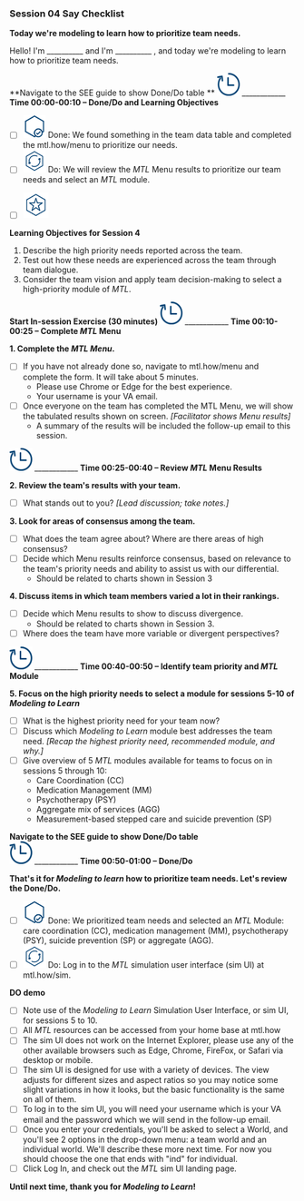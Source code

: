 ### Session 04 Say Checklist  

**Today we're modeling to learn how to prioritize team needs.**

Hello! I'm __________ and I'm __________ , and today we're modeling to learn how to prioritize team needs.  

**Navigate to the SEE guide to show Done/Do table  **
[<img src = "https://github.com/lzim/teampsd/blob/master/resources/icons/timestamp.png" height = "40" width = "40" style = “display:inline-block”/>](#DontClick) ____________ **Time 00:00-00:10 – Done/Do and Learning Objectives**  
 
- [ ] [<img src = "https://github.com/lzim/teampsd/blob/master/resources/icons/done.png" height = "40" width = "40">](#DontClick) Done: We found something in the team data table and completed the mtl.how/menu to prioritize our needs.  
- [ ] [<img src = "https://github.com/lzim/teampsd/blob/master/resources/icons/do.png" height = "40" width = "40">](#DontClick) Do: We will review the _MTL_ Menu results to prioritize our team needs and select an _MTL_ module.
<!-- Learning Objectives Icon --> 
- [ ] [<img src = "https://github.com/lzim/teampsd/blob/master/resources/icons/learning_objectives.png" height = "45" width = "45">](DontClick) 

**Learning Objectives for Session 4**

1. Describe the high priority needs reported across the team.  
2. Test out how these needs are experienced across the team through team dialogue.  
3. Consider the team vision and apply team decision-making to select a high-priority module of *MTL*.  

**Start In-session Exercise (30 minutes)**
[<img src = "https://github.com/lzim/teampsd/blob/master/resources/icons/timestamp.png" height = "40" width = "40" style = “display:inline-block”/>](#DontClick) ____________ **Time 00:10-00:25 – Complete *MTL* Menu**  

**1. Complete the *MTL Menu*.**

- [ ] If you have not already done so, navigate to mtl.how/menu and complete the form. It will take about 5 minutes.
    - Please use Chrome or Edge for the best experience.
    - Your username is your VA email.
- [ ] Once everyone on the team has completed the MTL Menu, we will show the tabulated results shown on screen. *[Facilitator shows Menu results]*
    - A summary of the results will be included the follow-up email to this session.  

[<img src = "https://github.com/lzim/teampsd/blob/master/resources/icons/timestamp.png" height = "40" width = "40" style = “display:inline-block”/>](#DontClick) ____________ **Time 00:25-00:40 – Review *MTL* Menu Results**  

**2. Review the team's results with your team.** 

- [ ] What stands out to you? *[Lead discussion; take notes.]*  

**3. Look for areas of consensus among the team.**

- [ ] What does the team agree about?  Where are there areas of high consensus?   
- [ ] Decide which Menu results reinforce consensus, based on relevance to the team's priority needs and ability to assist us with our differential. 
    - Should be related to charts shown in Session 3  
  
**4. Discuss items in which team members varied a lot in their rankings.**  

- [ ] Decide which Menu results to show to discuss divergence. 
    - Should be related to charts shown in Session 3.  
- [ ] Where does the team have more variable or divergent perspectives?  

[<img src = "https://github.com/lzim/teampsd/blob/master/resources/icons/timestamp.png" height = "40" width = "40" style = “display:inline-block”/>](#DontClick) ____________ **Time 00:40-00:50 – Identify team priority and *MTL* Module**

**5. Focus on the high priority needs to select a module for sessions 5-10 of *Modeling to Learn***

- [ ] What is the highest priority need for your team now?
- [ ] Discuss which _Modeling to Learn_ module best addresses the team need. *[Recap the highest priority need, recommended module, and why.]*  
- [ ] Give overview of  5 _MTL_ modules available for teams to focus on in sessions 5 through 10:  
  + Care Coordination (CC)  
  + Medication Management (MM)  
  + Psychotherapy (PSY)  
  + Aggregate mix of services (AGG)  
  + Measurement-based stepped care and suicide prevention (SP)  
  
**Navigate to the SEE guide to show Done/Do table**  
[<img src = "https://github.com/lzim/teampsd/blob/master/resources/icons/timestamp.png" height = "40" width = "40" style = “display:inline-block”/>](#DontClick) ____________ **Time 00:50-01:00 – Done/Do**  

**That's it for _Modeling to learn_ how to prioritize team needs.  Let's review the Done/Do.**
 
- [ ] [<img src = "https://github.com/lzim/teampsd/blob/master/resources/icons/done.png" height = "40" width = "40">](#DontClick) Done: We prioritized team needs and selected an _MTL_ Module: care coordination (CC), medication management (MM), psychotherapy (PSY), suicide prevention (SP) or aggregate (AGG).  
- [ ] [<img src = "https://github.com/lzim/teampsd/blob/master/resources/icons/do.png" height = "40" width = "40">](#DontClick) Do: Log in to the _MTL_ simulation user interface (sim UI) at mtl.how/sim.  

**DO demo**

- [ ] Note use of the _Modeling to Learn_ Simulation User Interface, or sim UI, for sessions 5 to 10.
- [ ]  All _MTL_ resources can be accessed from your home base at mtl.how  
- [ ] The sim UI does not work on the Internet Explorer, please use any of the other available browsers such as Edge, Chrome, FireFox, or Safari via desktop or mobile.
- [ ] The sim UI is designed for use with a variety of devices. The view adjusts for different sizes and aspect ratios so you may notice some slight variations in how it looks, but the basic functionality is the same on all of them.  
- [ ] To log in to the sim UI, you will need your username which is your VA email and the password which we will send in the follow-up email. 
- [ ] Once you enter your credentials, you'll be asked to select a World, and you'll see 2 options in the drop-down menu: a team world and an individual world. We'll describe these more next time. For now you should choose the one that ends with "ind" for individual. 
- [ ] Click Log In, and check out the *MTL* sim UI landing page. 

**Until next time, thank you for *Modeling to Learn*!**
